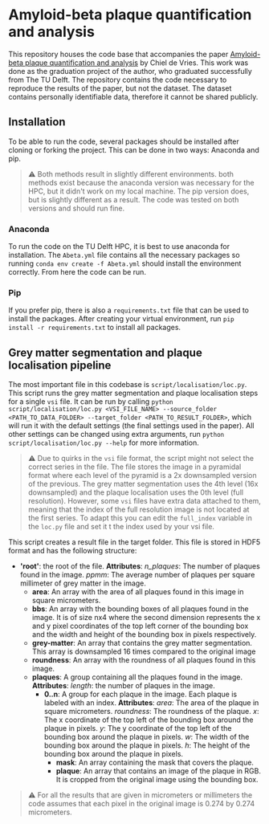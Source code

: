 # Amyloid-beta plaque quantification and analysis
This repository houses the code base that accompanies the paper [Amyloid-beta plaque quantification and analysis](https://repository.tudelft.nl/islandora/object/uuid:7b67aaa9-41a5-4bc3-b987-68f34ed145d9?collection=education) by Chiel de Vries. This work was done as the graduation project of the author, who graduated successfully from The TU Delft. The repository contains the code necessary to reproduce the results of the paper, but not the dataset. The dataset contains personally identifiable data, therefore it cannot be shared publicly. 

## Installation
To be able to run the code, several packages should be installed after cloning or forking the project. This can be done in two ways: Anaconda and pip.
> :warning: Both methods result in slightly different environments. both methods exist because the anaconda version was necessary for the HPC, but it didn't work on my local machine. The pip version does, but is slightly different as a result. The code was tested on both versions and should run fine.

### Anaconda 
To run the code on the TU Delft HPC, it is best to use anaconda for installation. The `Abeta.yml` file contains all the necessary packages so running `conda env create -f Abeta.yml` should install the environment correctly. From here the code can be run.

### Pip
If you prefer pip, there is also a `requirements.txt` file that can be used to install the packages. After creating your virtual environment, run `pip install -r requirements.txt` to install all packages. 

## Grey matter segmentation and plaque localisation pipeline
The most important file in this codebase is `script/localisation/loc.py`. This script runs the grey matter segmentation and plaque localisation steps for a single `vsi` file. It can be run by calling `python script/localisation/loc.py <VSI_FILE_NAME> --source_folder <PATH_TO_DATA_FOLDER> --target_folder <PATH_TO_RESULT_FOLDER>`, which will run it with the default settings (the final settings used in the paper). All other settings can be changed using extra arguments, run `python script/localisation/loc.py --help` for more information. 

> :warning: Due to quirks in the `vsi` file format, the script might not select the correct series in the file. The file stores the image in a pyramidal format where each level of the pyramid is a 2x downsampled version of the previous. The grey matter segmentation uses the 4th level (16x downsampled) and the plaque localisation uses the 0th level (full resolution). However, some `vsi` files have extra data attached to them, meaning that the index of the full resolution image is not located at the first series. To adapt this you can edit the `full_index` variable in the `loc.py` file and set it t the index used by your vsi file.  

This script creates a result file in the target folder. This file is stored in HDF5 format and has the following structure:
- __'root'__: the root of the file. __Attributes__: _n_plaques_: The number of plaques found in the image. _ppmm_: The average number of plaques per square millimeter of grey matter in the image.  
  - __area__: An array with the area of all plaques found in this image in square micrometers.
  - __bbs__: An array with the bounding boxes of all plaques found in the image. It is of size nx4 where the second dimension represents the x and y pixel coordinates of the top left corner of the bounding box and the width and height of the bounding box in pixels respectively.
  - __grey-matter__: An array that contains the grey matter segmentation. This array is downsampled 16 times compared to the original image
  - __roundness__: An array with the roundness of all plaques found in this image.
  - __plaques__: A group containing all the plaques found in the image. __Attributes__: _length_: the number of plaques in the image.
    - __0..n__: A group for each plaque in the image. Each plaque is labeled with an index. __Attributes__: _area_: The area of the plaque in square micrometers. _roundness_: The roundness of the plaque. _x_: The x coordinate of the top left of the bounding box around the plaque in pixels. _y_: The y coordinate of the top left of the bounding box around the plaque in pixels. _w_: The width of the bounding box around the plaque in pixels. _h_: The height of the bounding box around the plaque in pixels.
      - __mask__: An array containing the mask that covers the plaque.
      - __plaque__: An array that contains an image of the plaque in RGB. It is cropped from the original image using the bounding box. 

> :warning: For all the results that are given in micrometers or millimeters the code assumes that each pixel in the original image is 0.274 by 0.274 micrometers.